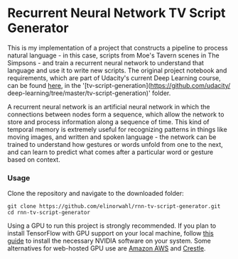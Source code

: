 # Recurrent Neural Network TV Script Generator

This is my implementation of a project that constructs a pipeline to process natural language - in this case, scripts from
Moe's Tavern scenes in The Simpsons - and train a recurrent neural network to understand that language and use it to write
new scripts. The original project notebook and requirements, which are part of Udacity's current Deep Learning course,
can be found [here](https://github.com/udacity/deep-learning), in the '[tv-script-generation](https://github.com/udacity/
deep-learning/tree/master/tv-script-generation)' folder.

A recurrent neural network is an artificial neural network in which the connections between nodes form a sequence, which
allow the network to store and process information along a sequence of time. This kind of temporal memory is extremely 
useful for recognizing patterns in things like moving images, and written and spoken language - the network can be trained 
to understand how gestures or words unfold from one to the next, and can learn to predict what comes after a particular
word or gesture based on context.

### Usage

Clone the repository and navigate to the downloaded folder:
```
git clone https://github.com/elinorwahl/rnn-tv-script-generator.git
cd rnn-tv-script-generator
```

Using a GPU to run this project is strongly recommended. If you plan to install TensorFlow with GPU support on your local 
machine, follow [this guide](https://www.tensorflow.org/install/) to install the necessary NVIDIA software on your system.
Some alternatives for web-hosted GPU use are [Amazon AWS](https://aws.amazon.com/hpc/) and [Crestle](https://www.crestle.com).
